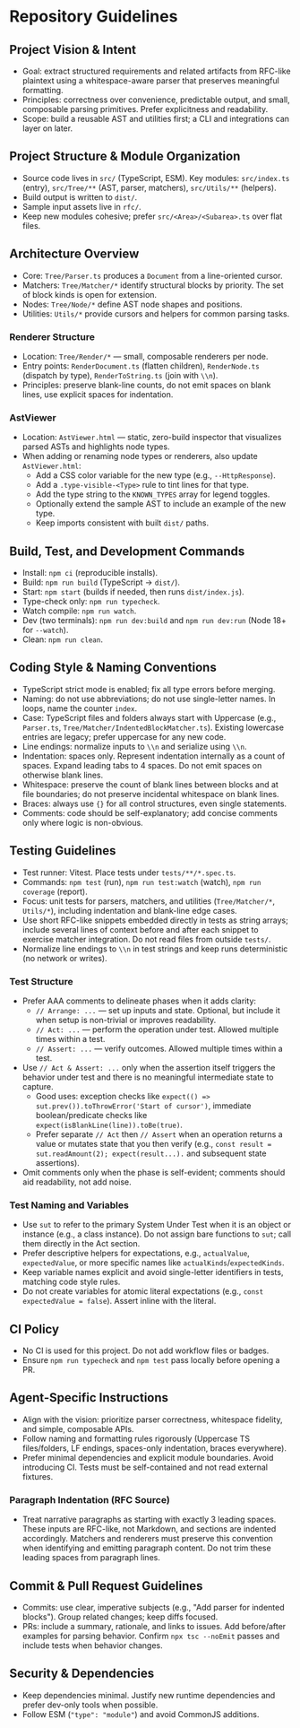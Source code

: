 # Repository Guidelines

## Project Vision & Intent
- Goal: extract structured requirements and related artifacts from RFC-like plaintext using a whitespace-aware parser that preserves meaningful formatting.
- Principles: correctness over convenience, predictable output, and small, composable parsing primitives. Prefer explicitness and readability.
- Scope: build a reusable AST and utilities first; a CLI and integrations can layer on later.

## Project Structure & Module Organization
- Source code lives in `src/` (TypeScript, ESM). Key modules: `src/index.ts` (entry), `src/Tree/**` (AST, parser, matchers), `src/Utils/**` (helpers).
- Build output is written to `dist/`.
- Sample input assets live in `rfc/`.
- Keep new modules cohesive; prefer `src/<Area>/<Subarea>.ts` over flat files.

## Architecture Overview
- Core: `Tree/Parser.ts` produces a `Document` from a line-oriented cursor.
- Matchers: `Tree/Matcher/*` identify structural blocks by priority. The set of block kinds is open for extension.
- Nodes: `Tree/Node/*` define AST node shapes and positions.
- Utilities: `Utils/*` provide cursors and helpers for common parsing tasks.

### Renderer Structure
- Location: `Tree/Render/*` — small, composable renderers per node.
- Entry points: `RenderDocument.ts` (flatten children), `RenderNode.ts` (dispatch by type), `RenderToString.ts` (join with `\\n`).
- Principles: preserve blank-line counts, do not emit spaces on blank lines, use explicit spaces for indentation.

### AstViewer
- Location: `AstViewer.html` — static, zero-build inspector that visualizes parsed ASTs and highlights node types.
- When adding or renaming node types or renderers, also update `AstViewer.html`:
  - Add a CSS color variable for the new type (e.g., `--HttpResponse`).
  - Add a `.type-visible-<Type>` rule to tint lines for that type.
  - Add the type string to the `KNOWN_TYPES` array for legend toggles.
  - Optionally extend the sample AST to include an example of the new type.
  - Keep imports consistent with built `dist/` paths.

## Build, Test, and Development Commands
- Install: `npm ci` (reproducible installs).
- Build: `npm run build` (TypeScript → `dist/`).
- Start: `npm start` (builds if needed, then runs `dist/index.js`).
- Type-check only: `npm run typecheck`.
- Watch compile: `npm run watch`.
- Dev (two terminals): `npm run dev:build` and `npm run dev:run` (Node 18+ for `--watch`).
- Clean: `npm run clean`.

## Coding Style & Naming Conventions
- TypeScript strict mode is enabled; fix all type errors before merging.
- Naming: do not use abbreviations; do not use single-letter names. In loops, name the counter `index`.
- Case: TypeScript files and folders always start with Uppercase (e.g., `Parser.ts`, `Tree/Matcher/IndentedBlockMatcher.ts`). Existing lowercase entries are legacy; prefer uppercase for any new code.
- Line endings: normalize inputs to `\\n` and serialize using `\\n`.
- Indentation: spaces only. Represent indentation internally as a count of spaces. Expand leading tabs to 4 spaces. Do not emit spaces on otherwise blank lines.
- Whitespace: preserve the count of blank lines between blocks and at file boundaries; do not preserve incidental whitespace on blank lines.
- Braces: always use `{}` for all control structures, even single statements.
- Comments: code should be self-explanatory; add concise comments only where logic is non-obvious.

## Testing Guidelines
- Test runner: Vitest. Place tests under `tests/**/*.spec.ts`.
- Commands: `npm test` (run), `npm run test:watch` (watch), `npm run coverage` (report).
- Focus: unit tests for parsers, matchers, and utilities (`Tree/Matcher/*`, `Utils/*`), including indentation and blank-line edge cases.
- Use short RFC-like snippets embedded directly in tests as string arrays; include several lines of context before and after each snippet to exercise matcher integration. Do not read files from outside `tests/`.
- Normalize line endings to `\\n` in test strings and keep runs deterministic (no network or writes).

### Test Structure
- Prefer AAA comments to delineate phases when it adds clarity:
  - `// Arrange: ...` — set up inputs and state. Optional, but include it when setup is non-trivial or improves readability.
  - `// Act: ...` — perform the operation under test. Allowed multiple times within a test.
  - `// Assert: ...` — verify outcomes. Allowed multiple times within a test.
- Use `// Act & Assert: ...` only when the assertion itself triggers the behavior under test and there is no meaningful intermediate state to capture.
  - Good uses: exception checks like `expect(() => sut.prev()).toThrowError('Start of cursor')`, immediate boolean/predicate checks like `expect(isBlankLine(line)).toBe(true)`.
  - Prefer separate `// Act` then `// Assert` when an operation returns a value or mutates state that you then verify (e.g., `const result = sut.readAmount(2); expect(result...).` and subsequent state assertions).
- Omit comments only when the phase is self-evident; comments should aid readability, not add noise.

### Test Naming and Variables
- Use `sut` to refer to the primary System Under Test when it is an object or instance (e.g., a class instance). Do not assign bare functions to `sut`; call them directly in the Act section.
- Prefer descriptive helpers for expectations, e.g., `actualValue`, `expectedValue`, or more specific names like `actualKinds`/`expectedKinds`.
- Keep variable names explicit and avoid single-letter identifiers in tests, matching code style rules.
 - Do not create variables for atomic literal expectations (e.g., `const expectedValue = false`). Assert inline with the literal.

## CI Policy
- No CI is used for this project. Do not add workflow files or badges.
- Ensure `npm run typecheck` and `npm test` pass locally before opening a PR.

## Agent-Specific Instructions
- Align with the vision: prioritize parser correctness, whitespace fidelity, and simple, composable APIs.
- Follow naming and formatting rules rigorously (Uppercase TS files/folders, LF endings, spaces-only indentation, braces everywhere).
- Prefer minimal dependencies and explicit module boundaries. Avoid introducing CI. Tests must be self-contained and not read external fixtures.

### Paragraph Indentation (RFC Source)
- Treat narrative paragraphs as starting with exactly 3 leading spaces. These inputs are RFC-like, not Markdown, and sections are indented accordingly. Matchers and renderers must preserve this convention when identifying and emitting paragraph content. Do not trim these leading spaces from paragraph lines.

## Commit & Pull Request Guidelines
- Commits: use clear, imperative subjects (e.g., "Add parser for indented blocks"). Group related changes; keep diffs focused.
- PRs: include a summary, rationale, and links to issues. Add before/after examples for parsing behavior. Confirm `npx tsc --noEmit` passes and include tests when behavior changes.

## Security & Dependencies
- Keep dependencies minimal. Justify new runtime dependencies and prefer dev-only tools when possible.
- Follow ESM (`"type": "module"`) and avoid CommonJS additions.
